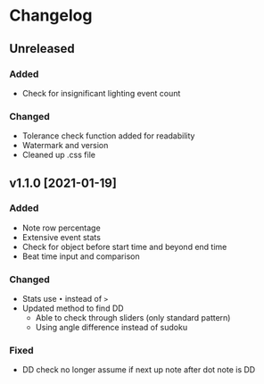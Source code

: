 # Changelog
## Unreleased
### Added
* Check for insignificant lighting event count

### Changed
* Tolerance check function added for readability
* Watermark and version
* Cleaned up .css file

## v1.1.0 [2021-01-19]
### Added
* Note row percentage
* Extensive event stats
* Check for object before start time and beyond end time
* Beat time input and comparison

### Changed
* Stats use `•` instead of `>`
* Updated method to find DD
  * Able to check through sliders (only standard pattern)
  * Using angle difference instead of sudoku

### Fixed
* DD check no longer assume if next up note after dot note is DD